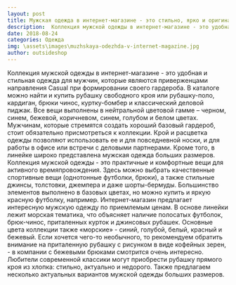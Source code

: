 ```yaml
---
layout: post
title: Мужская одежда в интернет-магазине - это стильно, ярко и оригинально
description:  Коллекция мужской одежды в интернет-магазине - это удобная и стильная одежда для мужчин
date: 2018-08-24
categories: Одежда
img: \assets\images\muzhskaya-odezhda-v-internet-magazine.jpg
author: outsideshop
---
```

Коллекция мужской одежды в интернет-магазине - это удобная и стильная одежда для мужчин, которые являются приверженцами направления Casual при формировании своего гардероба. В каталоге можно найти и купить рубашку свободного кроя или рубашку-поло, кардиган, брюки чинос, куртку-бомбер и классический деловой пиджак. Все вещи выполнены в нейтральной цветовой гамме – черном, синем, бежевой, коричневом, синем, голубом и белом цветах.
Мужчинам, которые стремятся создать хороший базовый гардероб, стоит обязательно присмотреться к коллекции. Крой и расцветка одежды позволяют использовать ее и для повседневной носки, и для работы в офисе или встречи с деловыми партнерами. Кроме того, в линейке широко представлена мужская одежда больших размеров.
Коллекция мужской одежды - это практичные и комфортные вещи для активного времяпровождения. Здесь можно выбрать качественные спортивные вещи (однотонные футболки, брюки), а также стильные джинсы, толстовки, джемпера и даже шорты-бермуды. Большинство элементов выполнено в базовых цветах, но можно купить и яркую красную футболку, например.
Интернет-магазин предлагает интересную мужскую одежду по приемлемым ценам. В основе линейки лежит морская тематика, что объясняет наличие полосатых футболок, брюк-чинос, приталенных курток и джинсовых рубашек. Основные цвета коллекции также «морские» - синий, голубой, белый, красный и бежевый.
Если хочется чего-то необычного, то рекомендуем обратить внимание на приталенную рубашку с рисунком в виде кофейных зерен, - в компании с бежевыми брюками смотрится очень интересно. Любители современной классики могут приобрести рубашку прямого кроя из хлопка: стильно, актуально и недорого. Также предлагаем несколько актуальных вариантов мужской одежды больших размеров.